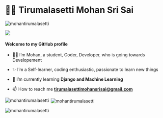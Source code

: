 # :man_technologist: Tirumalasetti Mohan Sri Sai 

 <p align="left"> <img src="https://komarev.com/ghpvc/?username=mohantirumalasetti&label=PROFILE%20VIEWS&color=0e75b6&style=flat" alt="mohantirumalasetti" /> </p>
 <img src="![image](https://github.com/mohantirumalasetti/mohantirumalasetti/assets/89044700/7164acd1-2f7e-4965-bbc5-59b9f1a75037)"></img>

#### Welcome to my GitHub profile 

- 👩‍💻 I’m Mohan, a student, Coder, Developer, who is going towards Developement 

- ✨ I’m a Self-learner, coding enthusiastic, passionate to learn new things 

- 🌱 I’m currently learning **Django and Machine Learning**

- 📫 How to reach me **tirumalasettimohansrisai@gmail.com**


<p><img align="left" src="https://github-readme-stats.vercel.app/api/top-langs?username=mohantirumalasetti&show_icons=true&locale=en&layout=compact" alt="mohantirumalasetti" /></p>

<p>&nbsp;<img align="center" src="https://github-readme-stats.vercel.app/api?username=mohantirumalasetti&show_icons=true&locale=en" alt="mohantirumalasetti" /></p>

<p><img align="center" src="https://github-readme-streak-stats.herokuapp.com/?user=mohantirumalasetti&" alt="mohantirumalasetti" /></p>
